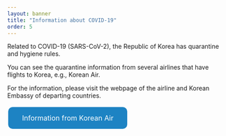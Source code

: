 ```yaml
---
layout: banner
title: "Information about COVID-19"
order: 5
---
```


<style>
.button {
  border: none;
  color: white;
  padding: 15px 32px;
  text-align: center;
  text-decoration: none;
  display: inline-block;
  font-size: 16px;
  margin: 4px 2px;
  cursor: pointer;
}

.green {background-color: #4CAF50;}
.blue {background-color: #1d83c3;}
</style>

Related to COVID-19 (SARS-CoV-2), the Republic of Korea has quarantine and hygiene rules.

You can see the quarantine information from several airlines that have flights to Korea, e.g., Korean Air.

For the information, please visit the webpage of the airline and Korean Embassy of departing countries.

<a href="https://www.koreanair.com/ch/en/travel-update/covid19/travel-restriction/korea" class="blue button" target="_blank" style="border-radius: 10px;">Information from Korean Air</a>
